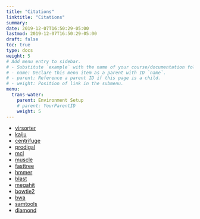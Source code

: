 ```yaml
---
title: "Citations"
linktitle: "Citations"
summary:
date: 2019-12-07T16:50:29-05:00
lastmod: 2019-12-07T16:50:29-05:00
draft: false
toc: true
type: docs
weight: 5
# Add menu entry to sidebar.
# - Substitute `example` with the name of your course/documentation folder.
# - name: Declare this menu item as a parent with ID `name`.
# - parent: Reference a parent ID if this page is a child.
# - weight: Position of link in the submenu.
menu:
  trans-water:
    parent: Environment Setup
    # parent: YourParentID
    weight: 5
---
```



* [virsorter](https://peerj.com/articles/985/)
* [kaiju](http://www.nature.com/ncomms/2016/160413/ncomms11257/full/ncomms11257.html)
* [centrifuge](https://genome.cshlp.org/content/26/12/1721)
* [prodigal](https://bmcbioinformatics.biomedcentral.com/articles/10.1186/1471-2105-11-119)
* [mcl]()
* [muscle](https://academic.oup.com/nar/article/32/5/1792/2380623)
* [fasttree]()
* [hmmer]()
* [blast]()
* [megahit](https://academic.oup.com/bioinformatics/article/31/10/1674/177884)
* [bowtie2](https://www.nature.com/articles/nmeth.1923)
* [bwa](https://academic.oup.com/bioinformatics/article/25/14/1754/225615)
* [samtools](https://academic.oup.com/bioinformatics/article/25/16/2078/204688)
* [diamond](https://www.nature.com/articles/nmeth.3176)
